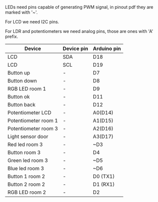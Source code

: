 LEDs need pins capable of generating PWM signal, in pinout pdf they are marked with '~'.

For LCD we need I2C pins.

For LDR and potentiometers we need analog pins, those are ones with 'A' prefix.

|Device|Device pin|Arduino pin|
|----|----|----|
|LCD|SDA|D18|
|LCD|SCL|D19|
|Button up|-|D7|
|Button down|-|D8|
|RGB LED room 1|-|D9|
|Button ok|-|D11|
|Button back|-|D12|
|Potentiometer LCD|-|A0(D14)|
|Potentiometer room 1|-|A1(D15)|
|Potentiometer room 3|-|A2(D16)|
|Light sensor door|-|A3(D17)|
|Red led room 3|-|~D3|
|Button room 3|-|D4|
|Green led room 3|-|~D5|
|Blue led room 3|-|~D6|
|Button 1 room 2|-|D0 (TX1)|
|Button 2 room 2|-|D1 (RX1)|
|RGB LED room 2|-|D2|
